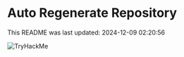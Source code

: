 # Auto Regenerate Repository

This README was last updated: 2024-12-09 02:20:56

 ![TryHackMe](https://tryhackme.com/badge/533634)